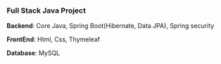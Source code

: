 ### Full Stack Java Project


**Backend**: Core Java, Spring Boot(Hibernate, Data JPA), Spring security 

**FrontEnd**: Html, Css, Thymeleaf

**Database**: MySQL 
